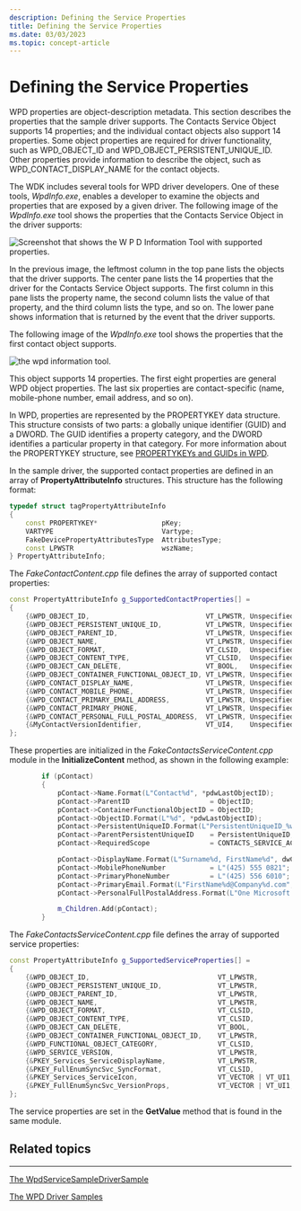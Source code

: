 ```yaml
---
description: Defining the Service Properties
title: Defining the Service Properties
ms.date: 03/03/2023
ms.topic: concept-article
---
```


# Defining the Service Properties


WPD properties are object-description metadata. This section describes the properties that the sample driver supports. The Contacts Service Object supports 14 properties; and the individual contact objects also support 14 properties. Some object properties are required for driver functionality, such as WPD\_OBJECT\_ID and WPD\_OBJECT\_PERSISTENT\_UNIQUE\_ID. Other properties provide information to describe the object, such as WPD\_CONTACT\_DISPLAY\_NAME for the contact objects.

The WDK includes several tools for WPD driver developers. One of these tools, *WpdInfo.exe*, enables a developer to examine the objects and properties that are exposed by a given driver. The following image of the *WpdInfo.exe* tool shows the properties that the Contacts Service Object in the driver supports:

![Screenshot that shows the W P D Information Tool with supported properties.](images/wpd_info_service_root.png)

In the previous image, the leftmost column in the top pane lists the objects that the driver supports. The center pane lists the 14 properties that the driver for the Contacts Service Object supports. The first column in this pane lists the property name, the second column lists the value of that property, and the third column lists the type, and so on. The lower pane shows information that is returned by the event that the driver supports.

The following image of the *WpdInfo.exe* tool shows the properties that the first contact object supports.

![the wpd information tool.](images/wpd_info_service_contact1.png)

This object supports 14 properties. The first eight properties are general WPD object properties. The last six properties are contact-specific (name, mobile-phone number, email address, and so on).

In WPD, properties are represented by the PROPERTYKEY data structure. This structure consists of two parts: a globally unique identifier (GUID) and a DWORD. The GUID identifies a property category, and the DWORD identifies a particular property in that category. For more information about the PROPERTYKEY structure, see [PROPERTYKEYs and GUIDs in WPD](propertykeys-and-guids-in-windows-portable-devices.md).

In the sample driver, the supported contact properties are defined in an array of **PropertyAttributeInfo** structures. This structure has the following format:

```cpp
typedef struct tagPropertyAttributeInfo
{
    const PROPERTYKEY*                pKey;
    VARTYPE                           Vartype;
    FakeDevicePropertyAttributesType  AttributesType;
    const LPWSTR                      wszName;
} PropertyAttributeInfo;
```

The *FakeContactContent.cpp* file defines the array of supported contact properties:

```cpp
const PropertyAttributeInfo g_SupportedContactProperties[] =
{
    {&WPD_OBJECT_ID,                             VT_LPWSTR, UnspecifiedForm_CanRead_CannotWrite_CannotDelete_Fast,  NULL}, 
    {&WPD_OBJECT_PERSISTENT_UNIQUE_ID,           VT_LPWSTR, UnspecifiedForm_CanRead_CannotWrite_CannotDelete_Fast,  NULL}, 
    {&WPD_OBJECT_PARENT_ID,                      VT_LPWSTR, UnspecifiedForm_CanRead_CannotWrite_CannotDelete_Fast,  NULL}, 
    {&WPD_OBJECT_NAME,                           VT_LPWSTR, UnspecifiedForm_CanRead_CanWrite_CannotDelete_Fast,     NULL}, 
    {&WPD_OBJECT_FORMAT,                         VT_CLSID,  UnspecifiedForm_CanRead_CannotWrite_CannotDelete_Fast,  NULL}, 
    {&WPD_OBJECT_CONTENT_TYPE,                   VT_CLSID,  UnspecifiedForm_CanRead_CannotWrite_CannotDelete_Fast,  NULL}, 
    {&WPD_OBJECT_CAN_DELETE,                     VT_BOOL,   UnspecifiedForm_CanRead_CannotWrite_CannotDelete_Fast,  NULL}, 
    {&WPD_OBJECT_CONTAINER_FUNCTIONAL_OBJECT_ID, VT_LPWSTR, UnspecifiedForm_CanRead_CannotWrite_CannotDelete_Fast,  NULL}, 
    {&WPD_CONTACT_DISPLAY_NAME,                  VT_LPWSTR, UnspecifiedForm_CanRead_CanWrite_CannotDelete_Fast,     NULL},
    {&WPD_CONTACT_MOBILE_PHONE,                  VT_LPWSTR, UnspecifiedForm_CanRead_CanWrite_CannotDelete_Fast,     NULL},
    {&WPD_CONTACT_PRIMARY_EMAIL_ADDRESS,         VT_LPWSTR, UnspecifiedForm_CanRead_CanWrite_CannotDelete_Fast,     NULL},
    {&WPD_CONTACT_PRIMARY_PHONE,                 VT_LPWSTR, UnspecifiedForm_CanRead_CanWrite_CannotDelete_Fast,     NULL},
    {&WPD_CONTACT_PERSONAL_FULL_POSTAL_ADDRESS,  VT_LPWSTR, UnspecifiedForm_CanRead_CanWrite_CannotDelete_Fast,     NULL},
    {&MyContactVersionIdentifier,                VT_UI4,    UnspecifiedForm_CanRead_CannotWrite_CannotDelete_Fast,  L"ContactVersionIdentifier"},
};
```

These properties are initialized in the *FakeContactsServiceContent.cpp* module in the **InitializeContent** method, as shown in the following example:

```cpp
        if (pContact)
        {
            pContact->Name.Format(L"Contact%d", *pdwLastObjectID);
            pContact->ParentID                    = ObjectID;
            pContact->ContainerFunctionalObjectID = ObjectID;
            pContact->ObjectID.Format(L"%d", *pdwLastObjectID);
            pContact->PersistentUniqueID.Format(L"PersistentUniqueID_%ws", pContact->ObjectID);
            pContact->ParentPersistentUniqueID    = PersistentUniqueID;
            pContact->RequiredScope               = CONTACTS_SERVICE_ACCESS;

            pContact->DisplayName.Format(L"Surname%d, FirstName%d", dwContactIndex, dwContactIndex);
            pContact->MobilePhoneNumber           = L"(425) 555 0821";
            pContact->PrimaryPhoneNumber          = L"(425) 556 6010";
            pContact->PrimaryEmail.Format(L"FirstName%d@Company%d.com", dwContactIndex, dwContactIndex);
            pContact->PersonalFullPostalAddress.Format(L"One Microsoft Way, Redmond, WA 98052, USA");

            m_Children.Add(pContact);
        }
```

The *FakeContactsServiceContent.cpp* file defines the array of supported service properties:

```cpp
const PropertyAttributeInfo g_SupportedServiceProperties[] =
{
    {&WPD_OBJECT_ID,                                VT_LPWSTR,          UnspecifiedForm_CanRead_CannotWrite_CannotDelete_Fast, NULL},
    {&WPD_OBJECT_PERSISTENT_UNIQUE_ID,              VT_LPWSTR,          UnspecifiedForm_CanRead_CannotWrite_CannotDelete_Fast, NULL},
    {&WPD_OBJECT_PARENT_ID,                         VT_LPWSTR,          UnspecifiedForm_CanRead_CannotWrite_CannotDelete_Fast, NULL},
    {&WPD_OBJECT_NAME,                              VT_LPWSTR,          UnspecifiedForm_CanRead_CanWrite_CannotDelete_Fast,    NULL},
    {&WPD_OBJECT_FORMAT,                            VT_CLSID,           UnspecifiedForm_CanRead_CannotWrite_CannotDelete_Fast, NULL},
    {&WPD_OBJECT_CONTENT_TYPE,                      VT_CLSID,           UnspecifiedForm_CanRead_CannotWrite_CannotDelete_Fast, NULL},
    {&WPD_OBJECT_CAN_DELETE,                        VT_BOOL,            UnspecifiedForm_CanRead_CannotWrite_CannotDelete_Fast, NULL},
    {&WPD_OBJECT_CONTAINER_FUNCTIONAL_OBJECT_ID,    VT_LPWSTR,          UnspecifiedForm_CanRead_CannotWrite_CannotDelete_Fast, NULL},
    {&WPD_FUNCTIONAL_OBJECT_CATEGORY,               VT_CLSID,           UnspecifiedForm_CanRead_CannotWrite_CannotDelete_Fast, NULL},
    {&WPD_SERVICE_VERSION,                          VT_LPWSTR,          UnspecifiedForm_CanRead_CannotWrite_CannotDelete_Fast, NULL},
    {&PKEY_Services_ServiceDisplayName,             VT_LPWSTR,          UnspecifiedForm_CanRead_CannotWrite_CannotDelete_Fast, L"DisplayName"},
    {&PKEY_FullEnumSyncSvc_SyncFormat,              VT_CLSID,           UnspecifiedForm_CanRead_CannotWrite_CannotDelete_Fast, L"FullEnumSyncFormat"},
    {&PKEY_Services_ServiceIcon,                    VT_VECTOR | VT_UI1, UnspecifiedForm_CanRead_CannotWrite_CannotDelete_Fast, L"ServiceIcon"},
    {&PKEY_FullEnumSyncSvc_VersionProps,            VT_VECTOR | VT_UI1, UnspecifiedForm_CanRead_CannotWrite_CannotDelete_Fast, L"FullEnumVersionProps"}
};
```

The service properties are set in the **GetValue** method that is found in the same module.

## <span id="related_topics"></span>Related topics


****
[The WpdServiceSampleDriverSample](the-wpdservicesampledriver-sample.md)

[The WPD Driver Samples](the-wpd-driver-samples.md)

 

 





